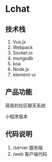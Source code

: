 # Lchat
## 技术栈
1. Vus.js
2. Webpack
3. Socket.io
4. mongodb
5. koa
6. Node.js
7. element-ui
## 产品功能
简易的社区聊天系统

小程序版本

## 代码说明
1. /server 服务端
2. /web 客户端代码
